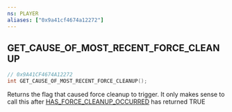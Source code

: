 ```yaml
---
ns: PLAYER
aliases: ["0x9a41cf4674a12272"]
---
```

## GET_CAUSE_OF_MOST_RECENT_FORCE_CLEANUP

```c
// 0x9A41CF4674A12272
int GET_CAUSE_OF_MOST_RECENT_FORCE_CLEANUP();
```

Returns the flag that caused force cleanup to trigger. It only makes sense to call this after [HAS_FORCE_CLEANUP_OCCURRED](#_0xC968670BFACE42D9) has returned TRUE

